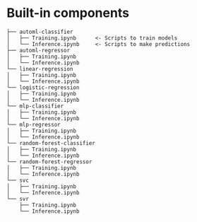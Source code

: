 # Built-in components

    ├── automl-classifier
    │   ├── Training.ipynb      <- Scripts to train models
    │   └── Inference.ipynb     <- Scripts to make predictions
    ├── automl-regressor
    │   ├── Training.ipynb
    │   └── Inference.ipynb
    └── linear-regression
    │   ├── Training.ipynb
    │   └── Inference.ipynb
    └── logistic-regression
    │   ├── Training.ipynb
    │   └── Inference.ipynb
    └── mlp-classifier
    │   ├── Training.ipynb
    │   └── Inference.ipynb
    └── mlp-regressor
    │   ├── Training.ipynb
    │   └── Inference.ipynb
    └── random-forest-classifier
    │   ├── Training.ipynb
    │   └── Inference.ipynb
    └── random-forest-regressor
    │   ├── Training.ipynb
    │   └── Inference.ipynb
    └── svc
    │   ├── Training.ipynb
    │   └── Inference.ipynb
    └── svr
        ├── Training.ipynb
        └── Inference.ipynb